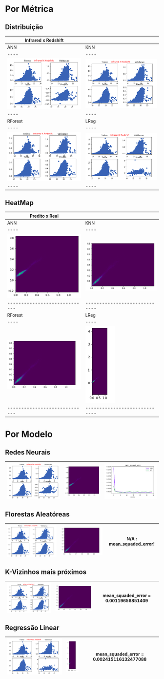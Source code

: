 
# Por Métrica

## Distribuição 

|  Infrared x Redshift  |    |
|----|----|
| ANN| KNN|
|----|----|
|     ![](local/ann/redshift.png)     |     ![](local/knn/redshift.png) |
|----|----|
| RForest | LReg |
|----|----|
|         ![](local/rf/redshift.png)  |      ![](local/lr/redshift.png) |
|----|----|



## HeatMap 

|  Predito x Real  |    |
|----|----|
| ANN| KNN|
|----|----|
| ![](local/ann/hm.png) | ![](local/knn/hm.png) |
|-----------------------------|-----------------------------|
| RForest | LReg |
|----|----|
| ![](local/rf/hm.png)  | ![](local/lr/hm.png)  |
|-----------------------------|-----------------------------|

# Por Modelo

## Redes Neurais

| ![](local/ann/redshift.png) | ![](local/ann/hm.png) | ![](local/ann/mse.png) |
|----|----|----|

## Florestas Aleatóreas

| ![](local/rf/redshift.png) | ![](local/rf/hm.png) |      N/A : mean_squaded_error!       |
|----|----|----|

## K-Vizinhos mais próximos

| ![](local/knn/redshift.png) | ![](local/knn/hm.png) |      mean_squaded_error = 0.00119656851409       |
|----|----|----|

## Regressão Linear

| ![](local/lr/redshift.png) | ![](local/lr/hm.png) |      mean_squaded_error = 0.002415116132477088       |
|----|----|----|
